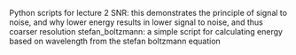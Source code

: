 Python scripts for lecture 2
SNR: this demonstrates the principle of signal to noise, and why lower energy results in lower signal to noise, and thus coarser resolution
stefan_boltzmann: a simple script for calculating energy based on wavelength from the stefan boltzmann equation
